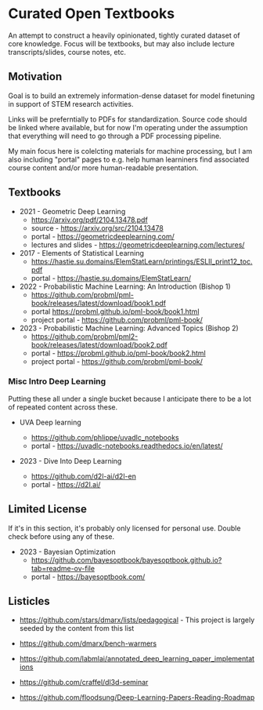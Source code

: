 # Curated Open Textbooks

An attempt to construct a heavily opinionated, tightly curated dataset of core knowledge. Focus will be textbooks, but may also include lecture transcripts/slides, course notes, etc.

## Motivation

Goal is to build an extremely information-dense dataset for model finetuning in support of STEM research activities.

Links will be preferntially to PDFs for standardization. Source code should be linked where available, but for now I'm operating under the assumption that everything will need to go through a PDF processing pipeline. 

My main focus here is colelcting materials for machine processing, but I am also including "portal" pages to e.g. help human learniners find associated course content and/or more human-readable presentation.

## Textbooks

* 2021 - Geometric Deep Learning
  * https://arxiv.org/pdf/2104.13478.pdf
  * source - https://arxiv.org/src/2104.13478
  * portal - https://geometricdeeplearning.com/
  * lectures and slides - https://geometricdeeplearning.com/lectures/
* 2017 - Elements of Statistical Learning
  * https://hastie.su.domains/ElemStatLearn/printings/ESLII_print12_toc.pdf
  * portal - https://hastie.su.domains/ElemStatLearn/
* 2022 - Probabilistic Machine Learning: An Introduction (Bishop 1)
  * https://github.com/probml/pml-book/releases/latest/download/book1.pdf
  * portal https://probml.github.io/pml-book/book1.html
  * project portal - https://github.com/probml/pml-book/
* 2023 - Probabilistic Machine Learning: Advanced Topics (Bishop 2)
  * https://github.com/probml/pml2-book/releases/latest/download/book2.pdf
  * portal - https://probml.github.io/pml-book/book2.html
  * project portal - https://github.com/probml/pml-book/

### Misc Intro Deep Learning

Putting these all under a single bucket because I anticipate there to be a lot of repeated content across these.

* UVA Deep learning
  * https://github.com/phlippe/uvadlc_notebooks
  * portal - https://uvadlc-notebooks.readthedocs.io/en/latest/

* 2023 - Dive Into Deep Learning
  * https://github.com/d2l-ai/d2l-en
  * portal - https://d2l.ai/

## Limited License

If it's in this section, it's probably only licensed for personal use. Double check before using any of these.

* 2023 - Bayesian Optimization
  * https://github.com/bayesoptbook/bayesoptbook.github.io?tab=readme-ov-file
  * portal - https://bayesoptbook.com/

## Listicles

* https://github.com/stars/dmarx/lists/pedagogical - This project is largely seeded by the content from this list

* https://github.com/dmarx/bench-warmers
* https://github.com/labmlai/annotated_deep_learning_paper_implementations
* https://github.com/craffel/dl3d-seminar
* https://github.com/floodsung/Deep-Learning-Papers-Reading-Roadmap
